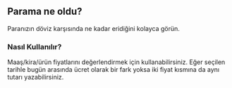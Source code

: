 ## Parama ne oldu?

Paranızın döviz karşısında ne kadar eridiğini kolayca görün.

### Nasıl Kullanılır?

Maaş/kira/ürün fiyatlarını değerlendirmek için kullanabilirsiniz. Eğer seçilen tarihle bugün arasında ücret olarak bir fark yoksa iki fiyat kısmına da aynı tutarı yazabilirsiniz.
